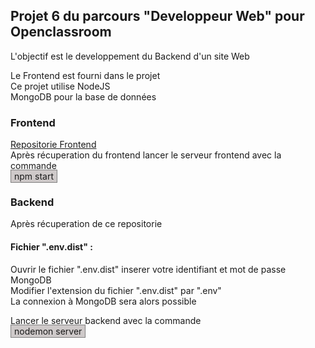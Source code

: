 <h2>Projet 6 du parcours "Developpeur Web" pour Openclassroom</h2>
<p>L'objectif est le developpement du Backend d'un site Web<p>
<p>Le Frontend est fourni dans le projet<br>
Ce projet utilise NodeJS<br>
MongoDB pour la base de données</p>
<h3>Frontend</h3>
<a href="https://github.com/OpenClassrooms-Student-Center/Web-Developer-P6">Repositorie Frontend</a><br>
Après récuperation du frontend lancer le serveur frontend avec la commande <br>
<span style="padding: 1px 5px 1px 5px;
  background-color:  rgb(206, 201, 201);
  text-decoration-line: none;
  border: 1px solid grey;">npm start</span><br>

 <h3>Backend</h3> 
 Après récuperation de ce repositorie<br>

 <h4>Fichier ".env.dist" :</h4>
 Ouvrir le fichier ".env.dist" inserer votre identifiant et mot de passe MongoDB<br>
 Modifier l'extension du fichier ".env.dist" par ".env"<br>
 La connexion à MongoDB sera alors possible

Lancer le serveur backend avec la commande <br>
<span style="padding: 1px 5px 1px 5px;
  background-color:  rgb(206, 201, 201);
  text-decoration-line: none;
  border: 1px solid grey;">nodemon server</span><br>

